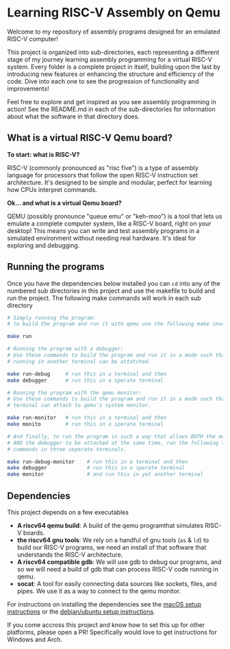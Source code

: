 # Learning RISC-V Assembly on Qemu
Welcome to my repository of assembly programs designed for an emulated RISC-V computer!

This project is organized into sub-directories, each representing a different stage of my journey learning assembly programming for a virtual RISC-V system. Every folder is a complete project in itself, building upon the last by introducing new features or enhancing the structure and efficiency of the code. Dive into each one to see the progression of functionality and improvements!

Feel free to explore and get inspired as you see assembly programming in action!
See the README.md in each of the sub-directories for information about what the software in that directory does.

## What is a virtual RISC-V Qemu board? 
**To start: what is RISC-V?**

RISC-V (commonly pronounced as "risc five") is a type of assembly language for processors that follow the open RISC-V instruction set architecture. It's designed to be simple and modular, perfect for learning how CPUs interpret commands.

**Ok... and what is a virtual Qemu board?**

QEMU (possibly pronounce "queue emu" or "keh-moo") is a tool that lets us emulate a complete computer system, like a RISC-V board, right on your desktop! This means you can write and test assembly programs in a simulated environment without needing real hardware. It's ideal for exploring and debugging.

## Running the programs
Once you have the dependencies below installed you can `cd` into any of the numbered sub directories in this project and use the makefile to build and run the project. The following make commands will work in each sub directory

```bash
# Simply running the program:
# to build the program and run it with qemu use the following make invocation

make run

# Running the program with a debugger:
# Use these commands to build the program and run it in a mode such that a debugger
# running in another terminal can be attatched.

make run-debug     # run this in a terminal and then
make debugger      # run this in a sperate terminal

# Running the program with the qemu monitor:
# Use these commands to build the program and run it in a mode such that another
# terminal can attach to qemu's system monitor.

make run-monitor   # run this in a terminal and then
make monito        # run this in a sperate terminal

# And finally, to run the program in such a way that allows BOTH the monitor
# AND the debugger to be attached at the same time, run the following three
# commands in three seperate terminals.

make run-debug-monitor    # run this in a terminal and then
make debugger             # run this in a sperate terminal
make monitor              # and run this in yet another terminal
```

## Dependencies
This project depends on a few executables
- **A riscv64 qemu build**: A build of the qemu programthat simulates RISC-V boards.
- **the riscv64 gnu tools**: We rely on a handful of gnu tools (`as` & `ld`) to build our RISC-V programs, we need an install of that software that understands the RISC-V architecture.
- **A riscv64 compatible gdb**: We will use gdb to debug our programs, and so we will need a build of gdb that can process RISC-V code running in qemu.
- **socat**: A tool for easily connecting data sources like sockets, files, and pipes. We use it as a way to connect to the qemu monitor.

For instructions on installing the dependencies see the [macOS setup instructions](MAC-OS-SETUP.md) or the [debian/ubuntu setup instructions](DEBIAN-UBUNTU-SETUP.md). 

If you come accross this project and know how to set this up for other platforms, please open a PR! Specifically would love to get instructions for Windows and Arch.
